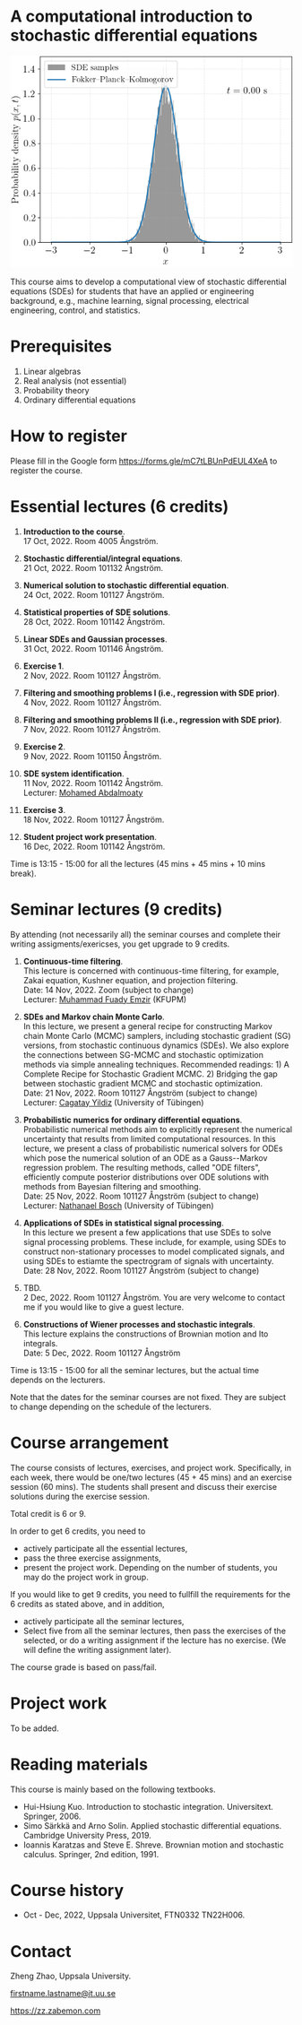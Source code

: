 # A computational introduction to stochastic differential equations

![](./assets/fpk.gif "SDE density evolution in time")

This course aims to develop a computational view of stochastic differential equations (SDEs) for students that have an applied or engineering background, e.g., machine learning, signal processing, electrical engineering, control, and statistics.

# Prerequisites

1. Linear algebras
2. Real analysis (not essential)
3. Probability theory
4. Ordinary differential equations

# How to register

Please fill in the Google form https://forms.gle/mC7tLBUnPdEUL4XeA to register the course.

# Essential lectures (6 credits)

1. **Introduction to the course**. <br>
    17 Oct, 2022. Room 4005 Ångström.

2. **Stochastic differential/integral equations**. <br>
    21 Oct, 2022. Room 101132 Ångström.

3. **Numerical solution to stochastic differential equation**. <br>
    24 Oct, 2022. Room 101127 Ångström.

4. **Statistical properties of SDE solutions**. <br>
    28 Oct, 2022. Room 101142 Ångström.

5. **Linear SDEs and Gaussian processes**. <br>
    31 Oct, 2022. Room 101146 Ångström.

6. **Exercise 1**. <br>
    2 Nov, 2022. Room 101127 Ångström.

7. **Filtering and smoothing problems I (i.e., regression with SDE prior)**. <br>
    4 Nov, 2022. Room 101127 Ångström.

8. **Filtering and smoothing problems II (i.e., regression with SDE prior)**. <br>
    7 Nov, 2022. Room 101127 Ångström.

9. **Exercise 2**. <br>
    9 Nov, 2022. Room 101150 Ångström.

10. **SDE system identification**. <br>
    11 Nov, 2022. Room 101142 Ångström. <br>
    Lecturer: [Mohamed Abdalmoaty](https://user.it.uu.se/~mohab408/)

11. **Exercise 3**. <br>
    18 Nov, 2022. Room 101127 Ångström.

12. **Student project work presentation**. <br>
    16 Dec, 2022. Room 101142 Ångström.

Time is 13:15 - 15:00 for all the lectures (45 mins + 45 mins + 10 mins break).

# Seminar lectures (9 credits)

By attending (not necessarily all) the seminar courses and complete their writing assigments/exericses, you get upgrade to 9 credits.

1. **Continuous-time filtering**. <br>
    This lecture is concerned with continuous-time filtering, for example, Zakai equation, Kushner equation, and projection filtering. <br>
    Date: 14 Nov, 2022. Zoom (subject to change) <br>
    Lecturer: [Muhammad Fuady Emzir](https://scholar.google.com/citations?user=nfBRAHAAAAAJ&hl=en) (KFUPM)

2. **SDEs and Markov chain Monte Carlo**. <br>
    In this lecture, we present a general recipe for constructing Markov chain Monte Carlo (MCMC) samplers, including stochastic gradient (SG) versions, from stochastic continuous dynamics (SDEs). We also explore the connections between SG-MCMC and stochastic optimization methods via simple annealing techniques. Recommended readings: 1) A Complete Recipe for Stochastic Gradient MCMC. 2) Bridging the gap between stochastic gradient MCMC and stochastic optimization. <br>
    Date: 21 Nov, 2022. Room 101127 Ångström (subject to change) <br>
    Lecturer: [Cagatay Yildiz](https://cagatayyildiz.github.io/) (University of Tübingen)

3. **Probabilistic numerics for ordinary differential equations**. <br>
    Probabilistic numerical methods aim to explicitly represent the numerical uncertainty that results from limited computational resources. In this lecture, we present a class of probabilistic numerical solvers for ODEs which pose the numerical solution of an ODE as a Gauss--Markov regression problem. The resulting methods, called "ODE filters", efficiently compute posterior distributions over ODE solutions with methods from Bayesian filtering and smoothing. <br>
    Date: 25 Nov, 2022. Room 101127 Ångström (subject to change) <br>
    Lecturer: [Nathanael Bosch](https://nathanaelbosch.github.io/) (University of Tübingen)

4. **Applications of SDEs in statistical signal processing**. <br>
    In this lecture we present a few applications that use SDEs to solve signal processing problems. These include, for example, using SDEs to construct non-stationary processes to model complicated signals, and using SDEs to estiamte the spectrogram of signals with uncertainty. <br>
    Date: 28 Nov, 2022. Room 101127 Ångström (subject to change)

5. TBD. <br>
    2 Dec, 2022. Room 101127 Ångström. You are very welcome to contact me if you would like to give a guest lecture.

6. **Constructions of Wiener processes and stochastic integrals**. <br>
    This lecture explains the constructions of Brownian motion and Ito integrals. <br>
    Date: 5 Dec, 2022. Room 101127 Ångström

Time is 13:15 - 15:00 for all the seminar lectures, but the actual time depends on the lecturers.

Note that the dates for the seminar courses are not fixed. They are subject to change depending on the schedule of the lecturers.

# Course arrangement

The course consists of lectures, exercises, and project work. Specifically, in each week, there would be one/two lectures (45 + 45 mins) and an exercise session (60 mins). The students shall present and discuss their exercise solutions during the exercise session. 

Total credit is 6 or 9.

In order to get 6 credits, you need to 

- actively participate all the essential lectures,
- pass the three exercise assignments,
- present the project work. Depending on the number of students, you may do the project work in group.

If you would like to get 9 credits, you need to fullfill the requirements for the 6 credits as stated above, and in addition, 

- actively participate all the seminar lectures,
- Select five from all the seminar lectures, then pass the exercises of the selected, or do a writing assignment if the lecture has no exercise. (We will define the writing assignment later).

The course grade is based on pass/fail.

# Project work

To be added.

# Reading materials

This course is mainly based on the following textbooks.

- Hui-Hsiung Kuo. Introduction to stochastic integration. Universitext. Springer, 2006.
- Simo Särkkä and Arno Solin. Applied stochastic differential equations. Cambridge University Press, 2019.
- Ioannis Karatzas and Steve E. Shreve. Brownian motion and stochastic calculus. Springer, 2nd edition, 1991.

# Course history

- Oct - Dec, 2022, Uppsala Universitet, FTN0332 TN22H006.

# Contact

Zheng Zhao, Uppsala University. 

firstname.lastname@it.uu.se

https://zz.zabemon.com
